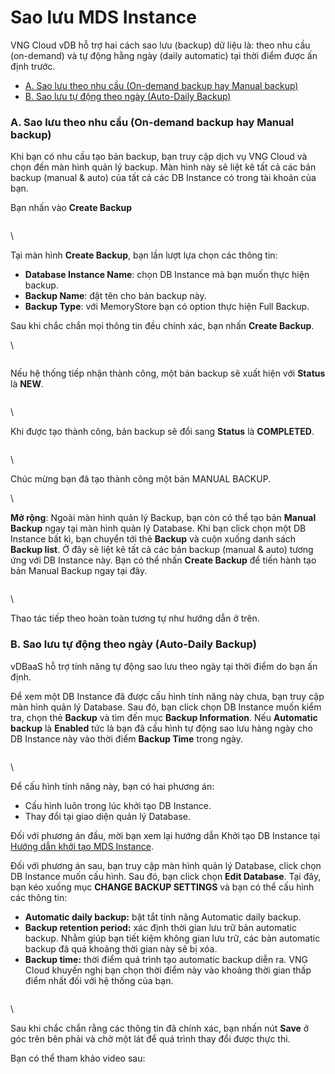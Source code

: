 # Sao lưu MDS Instance

VNG Cloud vDB hỗ trợ hai cách sao lưu (backup) dữ liệu là: theo nhu cầu (on-demand) và tự động hằng ngày (daily automatic) tại thời điểm được ấn định trước.



* [A. Sao lưu theo nhu cầu (On-demand backup hay Manual backup)](sao-luu-mds-instance.md#saoluumdsinstance-a.saoluutheonhucau-on-demandbackuphaymanualbackup)
* [B. Sao lưu tự động theo ngày (Auto-Daily Backup)](sao-luu-mds-instance.md#saoluumdsinstance-b.saoluutudongtheongay-auto-dailybackup)

### A. Sao lưu theo nhu cầu (On-demand backup hay Manual backup) <a href="#saoluumdsinstance-a.saoluutheonhucau-on-demandbackuphaymanualbackup" id="saoluumdsinstance-a.saoluutheonhucau-on-demandbackuphaymanualbackup"></a>

Khi bạn có nhu cầu tạo bản backup, bạn truy cập dịch vụ VNG Cloud và chọn đến màn hình quản lý backup. Màn hình này sẽ liệt kê tất cả các bản backup (manual & auto) của tất cả các DB Instance có trong tài khoản của bạn.

Bạn nhấn vào **Create Backup**

<figure><img src="https://docs.vngcloud.vn/download/attachments/13010752/image2020-2-21_10-39-36.png?version=1&#x26;modificationDate=1582256377000&#x26;api=v2" alt=""><figcaption></figcaption></figure>

\


Tại màn hình **Create Backup**, bạn lần lượt lựa chọn các thông tin:

* **Database Instance Name**: chọn DB Instance mà bạn muốn thực hiện backup.
* **Backup Name**: đặt tên cho bản backup này.
* **Backup Type**: với MemoryStore bạn có option thực hiện Full Backup.

Sau khi chắc chắn mọi thông tin đều chính xác, bạn nhấn **Create Backup**.

\


<figure><img src="https://docs.vngcloud.vn/download/attachments/13010752/image2020-2-21_10-40-15.png?version=1&#x26;modificationDate=1582256416000&#x26;api=v2" alt=""><figcaption></figcaption></figure>

Nếu hệ thống tiếp nhận thành công, một bản backup sẽ xuất hiện với **Status** là **NEW**.

<figure><img src="https://docs.vngcloud.vn/download/attachments/13010752/image2020-2-21_10-41-18.png?version=1&#x26;modificationDate=1582256479000&#x26;api=v2" alt=""><figcaption></figcaption></figure>

\


Khi được tạo thành công, bản backup sẽ đổi sang **Status** là **COMPLETED**.

<figure><img src="https://docs.vngcloud.vn/download/attachments/13010752/image2020-2-21_10-41-51.png?version=1&#x26;modificationDate=1582256512000&#x26;api=v2" alt=""><figcaption></figcaption></figure>

\


Chúc mừng bạn đã tạo thành công một bản MANUAL BACKUP.

\


**Mở rộng**: Ngoài màn hình quản lý Backup, bạn còn có thể tạo bản **Manual Backup** ngay tại màn hình quản lý Database. Khi bạn click chọn một DB Instance bất kì, bạn chuyển tới thẻ **Backup** và cuộn xuống danh sách **Backup list**. Ở đây sẽ liệt kê tất cả các bản backup (manual & auto) tương ứng với DB Instance này. Bạn có thể nhấn **Create Backup** để tiến hành tạo bản Manual Backup ngay tại đây.

<figure><img src="https://docs.vngcloud.vn/download/attachments/13010752/image2020-2-21_10-42-36.png?version=1&#x26;modificationDate=1582256556000&#x26;api=v2" alt=""><figcaption></figcaption></figure>

\


Thao tác tiếp theo hoàn toàn tương tự như hướng dẫn ở trên.

### **B. Sao lưu tự động theo ngày (Auto-Daily Backup)** <a href="#saoluumdsinstance-b.saoluutudongtheongay-auto-dailybackup" id="saoluumdsinstance-b.saoluutudongtheongay-auto-dailybackup"></a>

vDBaaS hỗ trợ tính năng tự động sao lưu theo ngày tại thời điểm do bạn ấn định.

Để xem một DB Instance đã được cấu hình tính năng này chưa, bạn truy cập màn hình quản lý Database. Sau đó, bạn click chọn DB Instance muốn kiểm tra, chọn thẻ **Backup** và tìm đến mục **Backup Information**. Nếu **Automatic backup** là **Enabled** tức là bạn đã cấu hình tự động sao lưu hàng ngày cho DB Instance này vào thời điểm **Backup Time** trong ngày.

<figure><img src="https://docs.vngcloud.vn/download/attachments/13010752/image2020-2-21_10-43-29.png?version=1&#x26;modificationDate=1582256610000&#x26;api=v2" alt=""><figcaption></figcaption></figure>

\


Để cấu hình tính năng này, bạn có hai phương án:

* Cấu hình luôn trong lúc khởi tạo DB Instance.
* Thay đổi tại giao diện quản lý Database.

Đối với phương án đầu, mời bạn xem lại hướng dẫn Khởi tạo DB Instance tại [Hướng dẫn khởi tạo MDS Instance](khoi-tao-mds-instance.md).

Đối với phương án sau, bạn truy cập màn hình quản lý Database, click chọn DB Instance muốn cấu hình. Sau đó, bạn click chọn **Edit Database**. Tại đây, bạn kéo xuống mục **CHANGE BACKUP SETTINGS** và bạn có thể cấu hình các thông tin:

* **Automatic daily backup:** bật tắt tính năng Automatic daily backup.
* **Backup retention period:** xác định thời gian lưu trữ bản automatic backup. Nhằm giúp bạn tiết kiệm không gian lưu trữ, các bản automatic backup đã quá khoảng thời gian này sẽ bị xóa.
* **Backup time:** thời điểm quá trình tạo automatic backup diễn ra. VNG Cloud khuyến nghị bạn chọn thời điểm này vào khoảng thời gian thấp điểm nhất đối với hệ thống của bạn.

<figure><img src="https://docs.vngcloud.vn/download/attachments/13010752/image2020-2-21_10-44-6.png?version=1&#x26;modificationDate=1582256647000&#x26;api=v2" alt=""><figcaption></figcaption></figure>

\


Sau khi chắc chắn rằng các thông tin đã chính xác, bạn nhấn nút **Save** ở góc trên bên phải và chờ một lát để quá trình thay đổi được thực thi.

Bạn có thể tham khảo video sau:
